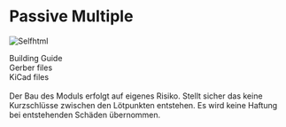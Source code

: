 # Passive Multiple 

<img src="https://assets.bigcartel.com/product_images/375084793/IMG_0597.jpeg?auto=format&fit=max&w=200))" alt="Selfhtml">

Building Guide <br>
Gerber files  <br>
KiCad files
<br><br>
Der Bau des Moduls erfolgt auf eigenes Risiko. 
Stellt sicher das keine Kurzschlüsse zwischen den Lötpunkten entstehen.
Es wird keine Haftung bei entstehenden Schäden übernommen.
